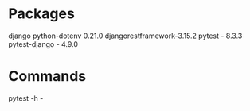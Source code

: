 # Packages
django
python-dotenv 0.21.0
djangorestframework-3.15.2
pytest - 8.3.3
pytest-django - 4.9.0

# Commands
pytest -h - 